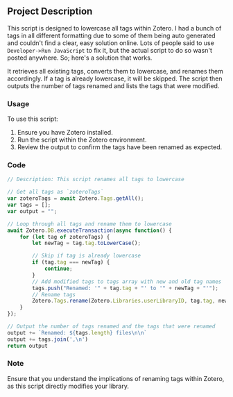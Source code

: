 ## Project Description

This script is designed to lowercase all tags within Zotero. I had a bunch of
tags in all different formatting due to some of them being auto generated and
couldn't find a clear, easy solution online. Lots of people said to use
`Developer->Run JavaScript` to fix it, but the actual script to do so wasn't
posted anywhere. So; here's a solution that works.

It retrieves all existing tags, converts them to lowercase, and renames them
accordingly. If a tag is already lowercase, it will be skipped. The script then
outputs the number of tags renamed and lists the tags that were modified.

### Usage

To use this script:

1. Ensure you have Zotero installed.
2. Run the script within the Zotero environment.
3. Review the output to confirm the tags have been renamed as expected.

### Code

```javascript
// Description: This script renames all tags to lowercase

// Get all tags as `zoteroTags`
var zoteroTags = await Zotero.Tags.getAll();
var tags = [];
var output = "";

// Loop through all tags and rename them to lowercase
await Zotero.DB.executeTransaction(async function() {
    for (let tag of zoteroTags) {
        let newTag = tag.tag.toLowerCase();

        // Skip if tag is already lowercase
        if (tag.tag === newTag) {
            continue;
        }
        // Add modified tags to tags array with new and old tag names
        tags.push("Renamed: '" + tag.tag + "' to '" + newTag + "'");
        // Rename tags
        Zotero.Tags.rename(Zotero.Libraries.userLibraryID, tag.tag, newTag);
    }
});

// Output the number of tags renamed and the tags that were renamed
output += `Renamed: ${tags.length} files\n\n`
output += tags.join(',\n')
return output
```

### Note

Ensure that you understand the implications of renaming tags within Zotero, as
this script directly modifies your library.
